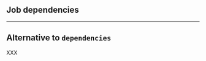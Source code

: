 <!-- .slide: id="job_dependencies" class="vertical-center" -->

<i class="fa-duotone fa-garage fa-8x fa-duotone-colors-inverted" style="float: right; color: grey;"></i>

## Job dependencies

---

## Alternative to `dependencies`

XXX
